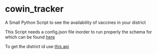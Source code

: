 # cowin_tracker
A Small Python Script to see the availability of vaccines in your district

This Script needs a config.json file inorder to run properly the schema for which can be found <a href="https://github.com/Pranav-20186017/cowin_tracker/blob/main/sample-config.json">here</a>


To get the district id use <a href="https://apisetu.gov.in/public/api/cowin">this api</a>